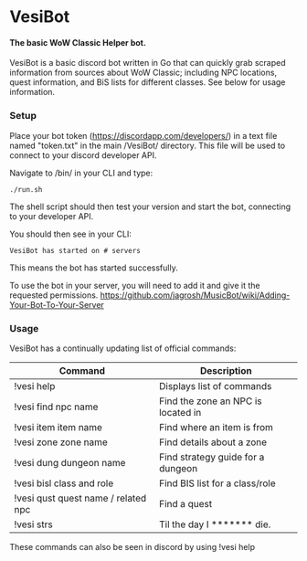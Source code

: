 # VesiBot

#### The basic WoW Classic Helper bot.

VesiBot is a basic discord bot written in Go that can quickly grab scraped information
from sources about WoW Classic; including NPC locations, quest information, and BiS lists
for different classes. See below for usage information.

### Setup

Place your bot token (https://discordapp.com/developers/) in a text file named
"token.txt" in the main /VesiBot/ directory. This file will be used to connect to your
discord developer API.

Navigate to /bin/ in your CLI and type:

```
./run.sh
```

The shell script should then test your version and start the bot, connecting to
your developer API.

You should then see in your CLI:

```
VesiBot has started on # servers
```

This means the bot has started successfully.

To use the bot in your server, you will need to add it and give it
the requested permissions.
https://github.com/jagrosh/MusicBot/wiki/Adding-Your-Bot-To-Your-Server

### Usage

VesiBot has a continually updating list of official commands:

| Command   | Description |
| --------- | ----------- |
|!vesi help | Displays list of commands
|!vesi find npc name | Find the zone an NPC is located in
|!vesi item item name | Find where an item is from
|!vesi zone zone name | Find details about a zone
|!vesi dung dungeon name | Find strategy guide for a dungeon
|!vesi bisl class and role | Find BIS list for a class/role
|!vesi qust quest name / related npc | Find a quest
|!vesi strs | Til the day I ******* die. |

These commands can also be seen in discord by using !vesi help